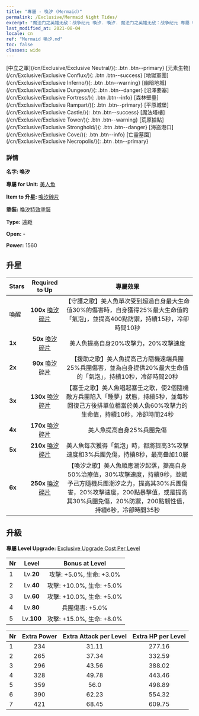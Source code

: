 ```yaml
---
title: "專屬 - 喚汐 (Mermaid)"
permalink: /Exclusive/Mermaid Night Tides/
excerpt: "魔法门之英雄无敌：战争纪元 喚汐. 喚汐. 魔法门之英雄无敌：战争纪元 專屬 喚汐. 美人魚 專屬."
last_modified_at: 2021-08-04
locale: cn
ref: "Mermaid 喚汐.md"
toc: false
classes: wide
---
```

 [中立之軍](/cn/Exclusive/Exclusive Neutral/){: .btn .btn--primary} [元素生物](/cn/Exclusive/Exclusive Conflux/){: .btn .btn--success} [地獄軍團](/cn/Exclusive/Exclusive Inferno/){: .btn .btn--warning} [幽暗地城](/cn/Exclusive/Exclusive Dungeon/){: .btn .btn--danger} [沼澤要塞](/cn/Exclusive/Exclusive Fortress/){: .btn .btn--info} [森林壁壘](/cn/Exclusive/Exclusive Rampart/){: .btn .btn--primary} [平原城堡](/cn/Exclusive/Exclusive Castle/){: .btn .btn--success} [魔法塔樓](/cn/Exclusive/Exclusive Tower/){: .btn .btn--warning} [荒原據點](/cn/Exclusive/Exclusive Stronghold/){: .btn .btn--danger} [海盜港口](/cn/Exclusive/Exclusive Cove/){: .btn .btn--info} [亡靈墓園](/cn/Exclusive/Exclusive Necropolis/){: .btn .btn--primary} 

### 詳情
 **名字: 喚汐** 

 **專屬 for Unit:** [美人魚](/cn/units/Mermaid/) 

 **Item to 升星:** [喚汐碎片](/cn/Items/con_1004/)

 **塗裝:** [喚汐特效塗裝](/cn/Items/con_672/)

 **Type:** 遠距

 **Open:** -

 **Power:** 1560

## 升星

  |     Stars    |  Required to Up | 專屬效果 |
  |:-------------|:---------------:|:---------------:|
  |  喚醒  | **100x** [喚汐碎片](/cn/Items/con_1004/) | 【守護之歌】美人魚單次受到超過自身最大生命值30%的傷害時，自身獲得25%最大生命值的「氣泡」，並提高400點防禦，持續15秒，冷卻時間10秒 |
  | **1x** <i class="fas fa-star"/> | **50x** [喚汐碎片](/cn/Items/con_1004/) | 美人魚提高自身20%攻擊力，20%攻擊速度 |
  | **2x** <i class="fas fa-star"/> | **90x** [喚汐碎片](/cn/Items/con_1004/) | 【援助之歌】美人魚提高己方隨機遠端兵團25%兵團傷害，並為自身提供20%最大生命值的「氣泡」，持續10秒，冷卻時間20秒 |
  | **3x** <i class="fas fa-star"/> | **130x** [喚汐碎片](/cn/Items/con_1004/) | 【塞壬之歌】美人魚唱起塞壬之歌，使2個隨機敵方兵團陷入「睡夢」狀態，持續5秒，並每秒回復己方後排單位相當於美人魚60%攻擊力的生命值，持續10秒，冷卻時間24秒 |
  | **4x** <i class="fas fa-star"/> | **170x** [喚汐碎片](/cn/Items/con_1004/) | 美人魚提高自身25%兵團免傷 |
  | **5x** <i class="fas fa-star"/> | **210x** [喚汐碎片](/cn/Items/con_1004/) | 美人魚每次獲得「氣泡」時，都將提高3%攻擊速度和3%兵團免傷，持續8秒，最高疊加10層 |
  | **6x** <i class="fas fa-star"/> | **250x** [喚汐碎片](/cn/Items/con_1004/) | 【喚汐之歌】美人魚順應潮汐起落，提高自身50%治療值，30%攻擊速度，持續9秒，並賦予己方隨機兵團潮汐之力，提高其30%兵團傷害，20%攻擊速度，200點暴擊值，或是提高其30%兵團免傷，20%防禦，200點韌性值，持續6秒，冷卻時間35秒 |


## 升級
 **專屬 Level Upgrade:** [Exclusive Upgrade Cost Per Level](/Exclusive/ExclusiveUpgradeCostPerLevel/)

  |  Nr  |   Level  | Bonus at Level |
  |:-----|:--------:|:--------------:|
  | 1 | Lv.**20** | 攻擊: +5.0%, 生命: +3.0% |
  | 2 | Lv.**40** | 攻擊: +10.0%, 生命: +5.0% |
  | 3 | Lv.**60** | 攻擊: +10.0%, 生命: +5.0% |
  | 4 | Lv.**80** | 兵團傷害: +5.0% |
  | 5 | Lv.**100** | 攻擊: +15.0%, 生命: +8.0% |


  |  Nr  |  Extra Power | Extra Attack per Level | Extra HP per Level |
  |:-----|:--------:|:--------:|:--------:|
  | 1 | 234 | 31.11 | 277.16 |
  | 2 | 265 | 37.34 | 332.59 |
  | 3 | 296 | 43.56 | 388.02 |
  | 4 | 328 | 49.78 | 443.46 |
  | 5 | 359 | 56.0 | 498.89 |
  | 6 | 390 | 62.23 | 554.32 |
  | 7 | 421 | 68.45 | 609.75 |


